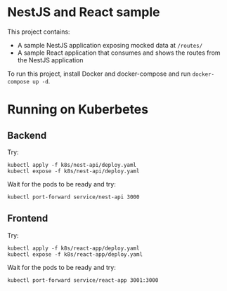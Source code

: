 # NestJS and React sample

This project contains:
- A sample NestJS application exposing mocked data at `/routes/`
- A sample React application that consumes and shows the routes from the NestJS application

To run this project, install Docker and docker-compose and run `docker-compose up -d`.

# Running on Kuberbetes

## Backend

Try:

```
kubectl apply -f k8s/nest-api/deploy.yaml
kubectl expose -f k8s/nest-api/deploy.yaml
```

Wait for the pods to be ready and try:

```
kubectl port-forward service/nest-api 3000
```

## Frontend

Try:

```
kubectl apply -f k8s/react-app/deploy.yaml
kubectl expose -f k8s/react-app/deploy.yaml
```

Wait for the pods to be ready and try:

```
kubectl port-forward service/react-app 3001:3000
```
